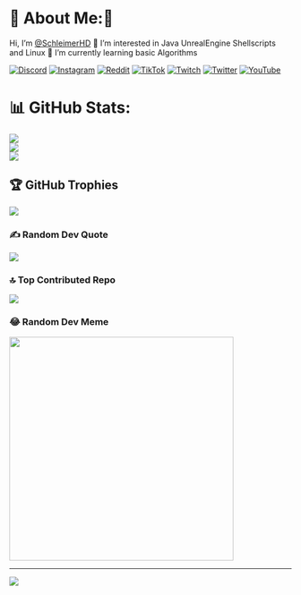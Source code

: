 # 💫 About Me:👋 
Hi, I’m [@SchleimerHD](https://github.com/schleimerhd)
👀 I’m interested in Java UnrealEngine Shellscripts and Linux
🌱 I’m currently learning basic Algorithms


<!---
SchleimerYT/SchleimerYT is a ✨ special ✨ repository because its `README.md` (this file) appears on your GitHub profile.
You can click the Preview link to take a look at your changes.
--->

[![Discord](https://img.shields.io/badge/Discord-%237289DA.svg?logo=discord&logoColor=white)](https://discord.gg/zp2NQEj) 
[![Instagram](https://img.shields.io/badge/Instagram-%23E4405F.svg?logo=Instagram&logoColor=white)](https://instagram.com/schleimerhd) 
[![Reddit](https://img.shields.io/badge/Reddit-%23FF4500.svg?logo=Reddit&logoColor=white)](https://reddit.com/user/schleimerhd) 
[![TikTok](https://img.shields.io/badge/TikTok-%23000000.svg?logo=TikTok&logoColor=white)](https://tiktok.com/@schleimerhd) 
[![Twitch](https://img.shields.io/badge/Twitch-%239146FF.svg?logo=Twitch&logoColor=white)](https://twitch.tv/schleimer)
[![Twitter](https://img.shields.io/badge/Twitter-%231DA1F2.svg?logo=Twitter&logoColor=white)](https://twitter.com/schleimerhd) 
[![YouTube](https://img.shields.io/badge/YouTube-%23FF0000.svg?logo=YouTube&logoColor=white)](https://youtube.com/@schleimer) 

# 📊 GitHub Stats:
![](https://github-readme-stats.vercel.app/api?username=schleimerhd&theme=dark&hide_border=false&include_all_commits=true&count_private=true)<br/>
![](https://github-readme-streak-stats.herokuapp.com/?user=schleimerhd&theme=dark&hide_border=false)<br/>
![](https://github-readme-stats.vercel.app/api/top-langs/?username=schleimerhd&theme=dark&hide_border=false&include_all_commits=true&count_private=true&layout=compact)

## 🏆 GitHub Trophies
![](https://github-profile-trophy.vercel.app/?username=schleimerhd&theme=discord&no-frame=false&no-bg=false&margin-w=4)

### ✍️ Random Dev Quote
![](https://quotes-github-readme.vercel.app/api?type=horizontal&theme=radical)

### 🔝 Top Contributed Repo
![](https://github-contributor-stats.vercel.app/api?username=schleimerhd&limit=5&theme=dark&combine_all_yearly_contributions=true)

### 😂 Random Dev Meme
<img src='https://randommeme-five.vercel.app/' style="height: 400px;"/>

---
[![](https://visitcount.itsvg.in/api?id=schleimerhd&icon=0&color=0)](https://visitcount.itsvg.in)

  
<!-- Proudly created with GPRM ( https://gprm.itsvg.in ) -->
